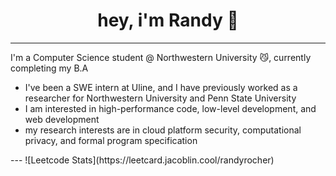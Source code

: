 # <div align = center> hey, i'm Randy :wave: </div>  
---
I'm a Computer Science student @ Northwestern University 😼, currently completing my B.A 
<ul> 
  <li>I've been a SWE intern at Uline, and I have previously worked as a researcher for Northwestern University and Penn State University</li>
  <li>I am interested in high-performance code, low-level development, and web development</li>
  <li>my research interests are in cloud platform security, computational privacy, and formal program specification </li>
</ul>
---
![Leetcode Stats](https://leetcard.jacoblin.cool/randyrocher)



